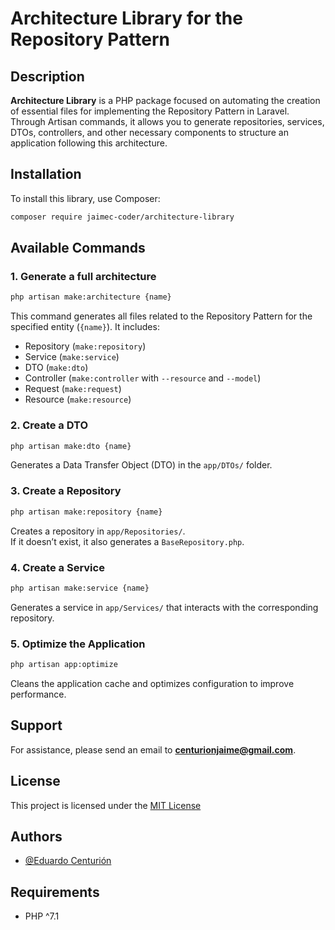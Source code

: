 # Architecture Library for the Repository Pattern

## Description

**Architecture Library** is a PHP package focused on automating the creation of essential files for implementing the Repository Pattern in Laravel.  
Through Artisan commands, it allows you to generate repositories, services, DTOs, controllers, and other necessary components to structure an application following this architecture.

## Installation

To install this library, use Composer:

```bash
composer require jaimec-coder/architecture-library
```

## Available Commands

### 1. Generate a full architecture

```bash
php artisan make:architecture {name}
```

This command generates all files related to the Repository Pattern for the specified entity (`{name}`). It includes:

- Repository (`make:repository`)
- Service (`make:service`)
- DTO (`make:dto`)
- Controller (`make:controller` with `--resource` and `--model`)
- Request (`make:request`)
- Resource (`make:resource`)

### 2. Create a DTO

```bash
php artisan make:dto {name}
```

Generates a Data Transfer Object (DTO) in the `app/DTOs/` folder.

### 3. Create a Repository

```bash
php artisan make:repository {name}
```

Creates a repository in `app/Repositories/`.  
If it doesn’t exist, it also generates a `BaseRepository.php`.

### 4. Create a Service

```bash
php artisan make:service {name}
```

Generates a service in `app/Services/` that interacts with the corresponding repository.

### 5. Optimize the Application

```bash
php artisan app:optimize
```

Cleans the application cache and optimizes configuration to improve performance.

## Support

For assistance, please send an email to **centurionjaime@gmail.com**.

## License

This project is licensed under the [MIT License](https://choosealicense.com/licenses/mit/)

## Authors

- [@Eduardo Centurión](https://www.github.com/JaimeC-coder)

## Requirements

- PHP ^7.1
 
 
